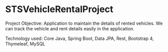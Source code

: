 # STSVehicleRentalProject
Project Objective:
Application to maintain the details of rented vehicles.
We can track the vehicle and rent details easily in the
application.

Technology used: Core Java, Spring Boot, Data JPA,
Rest, Bootstrap 4, Thymeleaf, MySQL
